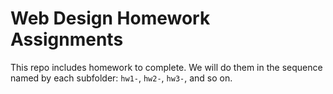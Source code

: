 # Web Design Homework Assignments

This repo includes homework to complete. We will do them in the sequence named by each subfolder: <code>hw1-</code>, <code>hw2-</code>, <code>hw3-</code>, and so on.